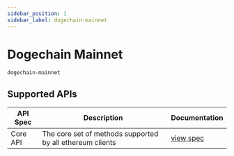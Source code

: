 ```yaml
---
sidebar_position: 1
sidebar_label: dogechain-mainnet
---
```


# Dogechain Mainnet

`dogechain-mainnet`

## Supported APIs

| API Spec | Description                                               | Documentation                  |
| -------- | --------------------------------------------------------- | ------------------------------ |
| Core API | The core set of methods supported by all ethereum clients | [view spec](../specs/core-api) |
